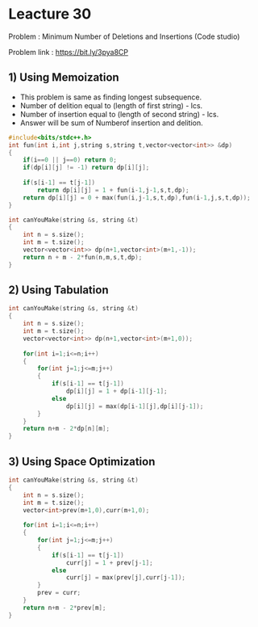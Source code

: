 # Leacture 30
Problem : Minimum Number of Deletions and Insertions (Code studio)

Problem link : https://bit.ly/3pya8CP

## 1) Using Memoization
- This problem is same as finding longest subsequence.
- Number of delition equal to (length of first string) - lcs.
- Number of insertion equal to (length of second string) - lcs.
- Answer will be sum of Numberof insertion and delition.

```C++
#include<bits/stdc++.h>
int fun(int i,int j,string s,string t,vector<vector<int>> &dp)
{
    if(i==0 || j==0) return 0;
    if(dp[i][j] != -1) return dp[i][j];
    
    if(s[i-1] == t[j-1])
        return dp[i][j] = 1 + fun(i-1,j-1,s,t,dp);
    return dp[i][j] = 0 + max(fun(i,j-1,s,t,dp),fun(i-1,j,s,t,dp));
}

int canYouMake(string &s, string &t)
{
    int n = s.size();
    int m = t.size();
    vector<vector<int>> dp(n+1,vector<int>(m+1,-1));
    return n + m - 2*fun(n,m,s,t,dp);
}
```


## 2) Using Tabulation

```C++
int canYouMake(string &s, string &t)
{
    int n = s.size();
    int m = t.size();
    vector<vector<int>> dp(n+1,vector<int>(m+1,0));
    
    for(int i=1;i<=n;i++)
    {
        for(int j=1;j<=m;j++)
        {
            if(s[i-1] == t[j-1])
                dp[i][j] = 1 + dp[i-1][j-1];
            else 
                dp[i][j] = max(dp[i-1][j],dp[i][j-1]);
        }
    }
    return n+m - 2*dp[n][m];
}
```

## 3) Using Space Optimization

```C++
int canYouMake(string &s, string &t)
{
    int n = s.size();
    int m = t.size();
    vector<int>prev(m+1,0),curr(m+1,0);
    
    for(int i=1;i<=n;i++)
    {
        for(int j=1;j<=m;j++)
        {
            if(s[i-1] == t[j-1])
                curr[j] = 1 + prev[j-1];
            else 
                curr[j] = max(prev[j],curr[j-1]);
        }
        prev = curr;
    }
    return n+m - 2*prev[m];
}
```

